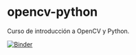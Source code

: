# opencv-python
Curso de introducción a OpenCV y Python.

[![Binder](http://mybinder.org/badge.svg)](http://mybinder.org:/repo/cacheme/opencv-python)
